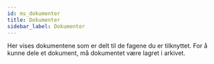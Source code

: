 ```yaml
---
id: ms_dokumenter
title: Dokumenter
sidebar_label: Dokumenter
---
```


Her vises dokumentene som er delt til de fagene du er tilknyttet. For å kunne dele et dokument, må dokumentet være lagret i arkivet.